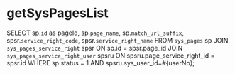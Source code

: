 

getSysPagesList
===
SELECT
sp.`id` as pageId,
sp.`page_name`,
sp.`match_url_suffix`,
spsr.`service_right_code`,
spsr.`service_right_name`
FROM
`sys_pages` sp
JOIN `sys_pages_service_right` spsr
ON sp.id = spsr.page_id
JOIN `sys_pages_service_right_user` spsru
ON spsru.page_service_right_id = spsr.id
WHERE sp.status = 1
AND spsru.sys_user_id=#{userNo};

